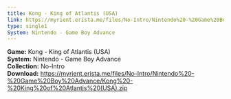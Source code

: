 ```yaml
---
title: Kong - King of Atlantis (USA)
link: https://myrient.erista.me/files/No-Intro/Nintendo%20-%20Game%20Boy%20Advance/Kong%20-%20King%20of%20Atlantis%20(USA).zip
type: single1
System: Nintendo - Game Boy Advance
---
```

<b>Game:</b> Kong - King of Atlantis (USA)<br>
<b>System:</b> Nintendo - Game Boy Advance<br>
<b>Collection:</b> No-Intro<br>
<b>Download:</b> https://myrient.erista.me/files/No-Intro/Nintendo%20-%20Game%20Boy%20Advance/Kong%20-%20King%20of%20Atlantis%20(USA).zip